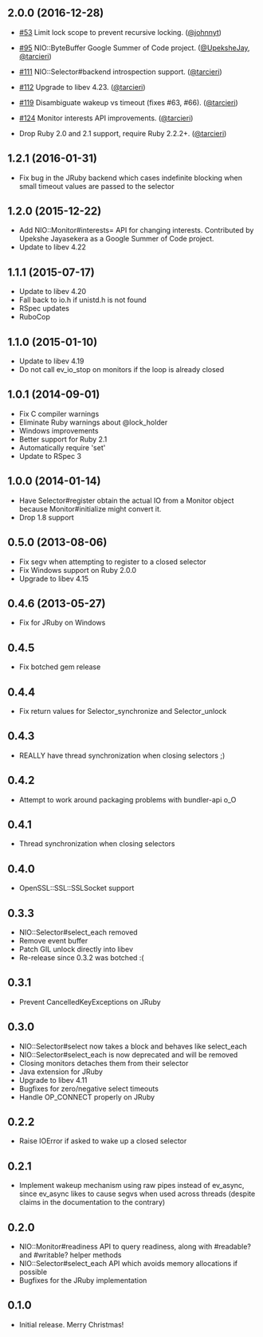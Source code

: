 ## 2.0.0 (2016-12-28)

* [#53](https://github.com/socketry/nio4r/pull/53)
  Limit lock scope to prevent recursive locking.
  ([@johnnyt])

* [#95](https://github.com/socketry/nio4r/pull/95)
   NIO::ByteBuffer Google Summer of Code project.
   ([@UpeksheJay], [@tarcieri])

* [#111](https://github.com/socketry/nio4r/pull/111)
  NIO::Selector#backend introspection support.
  ([@tarcieri])

* [#112](https://github.com/socketry/nio4r/pull/112)
  Upgrade to libev 4.23.
  ([@tarcieri])

* [#119](https://github.com/socketry/nio4r/pull/119)
  Disambiguate wakeup vs timeout (fixes #63, #66).
  ([@tarcieri])

* [#124](https://github.com/socketry/nio4r/pull/124)
  Monitor interests API improvements.
  ([@tarcieri])

* Drop Ruby 2.0 and 2.1 support, require Ruby 2.2.2+.
  ([@tarcieri])

## 1.2.1 (2016-01-31)

* Fix bug in the JRuby backend which cases indefinite blocking when small
  timeout values are passed to the selector

## 1.2.0 (2015-12-22)

* Add NIO::Monitor#interests= API for changing interests. Contributed by
  Upekshe Jayasekera as a Google Summer of Code project.
* Update to libev 4.22

## 1.1.1 (2015-07-17)

* Update to libev 4.20
* Fall back to io.h if unistd.h is not found
* RSpec updates
* RuboCop

## 1.1.0 (2015-01-10)

* Update to libev 4.19
* Do not call ev_io_stop on monitors if the loop is already closed

## 1.0.1 (2014-09-01)

* Fix C compiler warnings
* Eliminate Ruby warnings about @lock_holder
* Windows improvements
* Better support for Ruby 2.1
* Automatically require 'set'
* Update to RSpec 3

## 1.0.0 (2014-01-14)

* Have Selector#register obtain the actual IO from a Monitor object
  because Monitor#initialize might convert it.
* Drop 1.8 support

## 0.5.0 (2013-08-06)

* Fix segv when attempting to register to a closed selector
* Fix Windows support on Ruby 2.0.0
* Upgrade to libev 4.15

## 0.4.6 (2013-05-27)

* Fix for JRuby on Windows

## 0.4.5

* Fix botched gem release

## 0.4.4

* Fix return values for Selector_synchronize and Selector_unlock

## 0.4.3

* REALLY have thread synchronization when closing selectors ;)

## 0.4.2

* Attempt to work around packaging problems with bundler-api o_O

## 0.4.1

* Thread synchronization when closing selectors

## 0.4.0

* OpenSSL::SSL::SSLSocket support

## 0.3.3

* NIO::Selector#select_each removed
* Remove event buffer
* Patch GIL unlock directly into libev
* Re-release since 0.3.2 was botched :(

## 0.3.1

* Prevent CancelledKeyExceptions on JRuby

## 0.3.0

* NIO::Selector#select now takes a block and behaves like select_each
* NIO::Selector#select_each is now deprecated and will be removed
* Closing monitors detaches them from their selector
* Java extension for JRuby
* Upgrade to libev 4.11
* Bugfixes for zero/negative select timeouts
* Handle OP_CONNECT properly on JRuby

## 0.2.2

* Raise IOError if asked to wake up a closed selector

## 0.2.1

* Implement wakeup mechanism using raw pipes instead of ev_async, since
  ev_async likes to cause segvs when used across threads (despite claims
  in the documentation to the contrary)

## 0.2.0

* NIO::Monitor#readiness API to query readiness, along with #readable? and
  #writable? helper methods
* NIO::Selector#select_each API which avoids memory allocations if possible
* Bugfixes for the JRuby implementation

## 0.1.0

* Initial release. Merry Christmas!

[@tarcieri]: https://github.com/tarcieri
[@johnnyt]: https://github.com/johnnyt
[@UpeksheJay]: https://github.com/UpeksheJay
